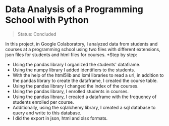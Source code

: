 # Data Analysis of a Programming School with Python

> Status: Concluded

In this project, in Google Colaboratory, I analyzed data from students and courses at a programming school using two files with different extensions, json files for students and html files for courses.
*Step by step:
- Using the pandas library I organized the students' dataframe.
- Using the numpy library I added identifiers to the students.
- With the help of the html5lib and lxml libraries to read a url, in addition to the pandas library to create the dataframe, I created the course table.
- Using the pandas library I changed the index of the courses.
- Using the pandas library, I enrolled students in courses.
- Using the pandas library, I created a dataframe with the frequency of students enrolled per course.
- Additionally, using the sqlalchemy library, I created a sql database to query and write to this database.
- I did the export in json, html and xlsx formats.
